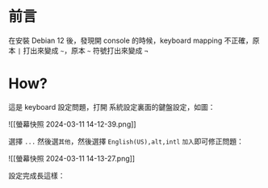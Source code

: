 # 前言
在安裝 Debian 12 後，發現開 console 的時候，keyboard mapping 不正確，原本 `|` 打出來變成 `~`，原本 `~` 符號打出來變成 `¬`
# How?
這是 keyboard 設定問題，打開 系統設定裏面的鍵盤設定，如圖：

![[螢幕快照 2024-03-11 14-12-39.png]]

選擇 `...` 然後選`其他`，然後選擇 `English(US),alt,intl`
`加入`即可修正問題：

![[螢幕快照 2024-03-11 14-13-27.png]]

設定完成長這樣：


